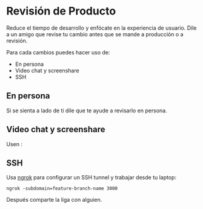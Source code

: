 Revisión de Producto
====================

Reduce el tiempo de desarrollo y enfócate en la experiencia de usuario. Dile a un amigo que  revise tu cambio antes que se mande a producción o a revisión.

Para cada cambios puedes hacer uso de:

* En persona
* Video chat y screenshare
* SSH

En persona
----------

Si se sienta a lado de ti dile que te ayude a revisarlo en persona.

Video chat y screenshare
------------------------

Usen :

[Hangout]: https://hangouts.google.com/?hl=es-419
[Slack]: https://slack.com/

SSH
----

Usa [ngrok] para configurar un SSH tunnel y trabajar desde tu laptop:

[ngrok]: https://ngrok.com/

    ngrok -subdomain=feature-branch-name 3000

Después comparte la liga con alguien.
